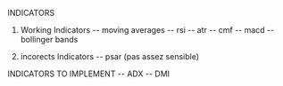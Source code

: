 INDICATORS
1. Working Indicators
-- moving averages
-- rsi
-- atr
-- cmf
-- macd
-- bollinger bands

2. incorects Indicators
-- psar (pas assez sensible)

INDICATORS TO IMPLEMENT
-- ADX
-- DMI